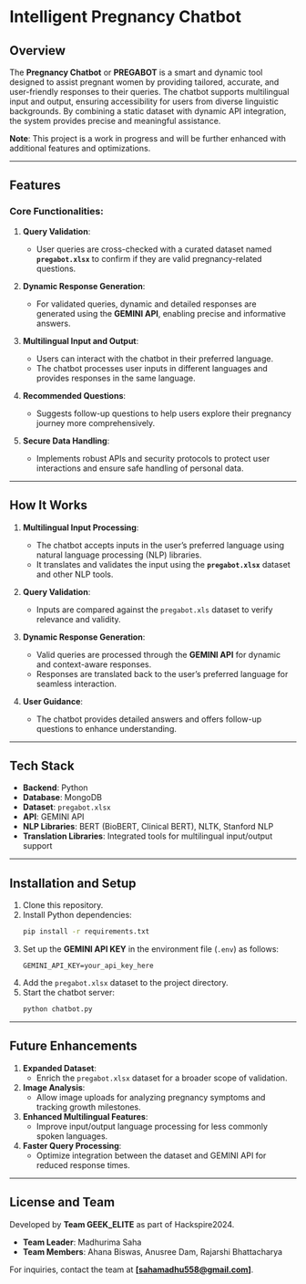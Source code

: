 #  Intelligent Pregnancy Chatbot

## Overview

The **Pregnancy Chatbot** or **PREGABOT** is a smart and dynamic tool designed to assist pregnant women by providing tailored, accurate, and user-friendly responses to their queries. The chatbot supports multilingual input and output, ensuring accessibility for users from diverse linguistic backgrounds. By combining a static dataset with dynamic API integration, the system provides precise and meaningful assistance.

**Note**: This project is a work in progress and will be further enhanced with additional features and optimizations.

---

## Features

### Core Functionalities:
1. **Query Validation**:
   - User queries are cross-checked with a curated dataset named **`pregabot.xlsx`** to confirm if they are valid pregnancy-related questions.

2. **Dynamic Response Generation**:
   - For validated queries, dynamic and detailed responses are generated using the **GEMINI API**, enabling precise and informative answers.

3. **Multilingual Input and Output**:
   - Users can interact with the chatbot in their preferred language.
   - The chatbot processes user inputs in different languages and provides responses in the same language.

4. **Recommended Questions**:
   - Suggests follow-up questions to help users explore their pregnancy journey more comprehensively.

5. **Secure Data Handling**:
   - Implements robust APIs and security protocols to protect user interactions and ensure safe handling of personal data.

---

## How It Works

1. **Multilingual Input Processing**:
   - The chatbot accepts inputs in the user’s preferred language using natural language processing (NLP) libraries.
   - It translates and validates the input using the **`pregabot.xlsx`** dataset and other NLP tools.

2. **Query Validation**:
   - Inputs are compared against the `pregabot.xls` dataset to verify relevance and validity.

3. **Dynamic Response Generation**:
   - Valid queries are processed through the **GEMINI API** for dynamic and context-aware responses.
   - Responses are translated back to the user’s preferred language for seamless interaction.

4. **User Guidance**:
   - The chatbot provides detailed answers and offers follow-up questions to enhance understanding.

---

## Tech Stack

- **Backend**: Python
- **Database**: MongoDB
- **Dataset**: `pregabot.xlsx`
- **API**: GEMINI API
- **NLP Libraries**: BERT (BioBERT, Clinical BERT), NLTK, Stanford NLP
- **Translation Libraries**: Integrated tools for multilingual input/output support

---

## Installation and Setup

1. Clone this repository.
2. Install Python dependencies:
   ```bash
   pip install -r requirements.txt
   ```
3. Set up the **GEMINI API KEY** in the environment file (`.env`) as follows:
   ```env
   GEMINI_API_KEY=your_api_key_here
   ```
4. Add the `pregabot.xlsx` dataset to the project directory.
5. Start the chatbot server:
   ```bash
   python chatbot.py
   ```

---

## Future Enhancements

1. **Expanded Dataset**:
   - Enrich the `pregabot.xlsx` dataset for a broader scope of validation.
2. **Image Analysis**:
   - Allow image uploads for analyzing pregnancy symptoms and tracking growth milestones.
3. **Enhanced Multilingual Features**:
   - Improve input/output language processing for less commonly spoken languages.
4. **Faster Query Processing**:
   - Optimize integration between the dataset and GEMINI API for reduced response times.

---

## License and Team

Developed by **Team GEEK_ELITE** as part of Hackspire2024.  

- **Team Leader**: Madhurima Saha  
- **Team Members**: Ahana Biswas, Anusree Dam, Rajarshi Bhattacharya  

For inquiries, contact the team at **[sahamadhu558@gmail.com]**.
